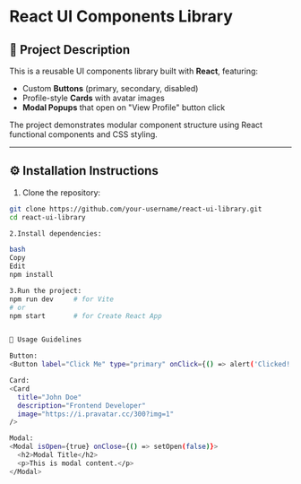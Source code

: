 # React UI Components Library

## 📌 Project Description

This is a reusable UI components library built with **React**, featuring:

- Custom **Buttons** (primary, secondary, disabled)
- Profile-style **Cards** with avatar images
- **Modal Popups** that open on "View Profile" button click

The project demonstrates modular component structure using React functional components and CSS styling.

---

## ⚙️ Installation Instructions

1. Clone the repository:

```bash
git clone https://github.com/your-username/react-ui-library.git
cd react-ui-library

2.Install dependencies:

bash
Copy
Edit
npm install

3.Run the project:
npm run dev     # for Vite
# or
npm start       # for Create React App


🚀 Usage Guidelines

Button:
<Button label="Click Me" type="primary" onClick={() => alert('Clicked!')} />

Card:
<Card
  title="John Doe"
  description="Frontend Developer"
  image="https://i.pravatar.cc/300?img=1"
/>

Modal:
<Modal isOpen={true} onClose={() => setOpen(false)}>
  <h2>Modal Title</h2>
  <p>This is modal content.</p>
</Modal>


```
